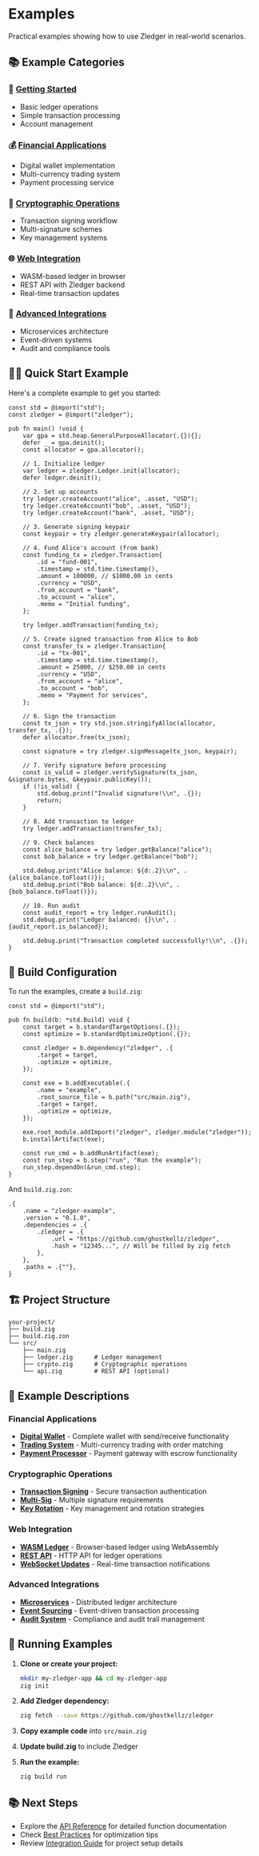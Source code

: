 # Examples

Practical examples showing how to use Zledger in real-world scenarios.

## 📚 Example Categories

### 🚀 [Getting Started](./getting-started/)
- Basic ledger operations
- Simple transaction processing
- Account management

### 💰 [Financial Applications](./financial/)
- Digital wallet implementation
- Multi-currency trading system
- Payment processing service

### 🔐 [Cryptographic Operations](./crypto/)
- Transaction signing workflow
- Multi-signature schemes
- Key management systems

### 🌐 [Web Integration](./web/)
- WASM-based ledger in browser
- REST API with Zledger backend
- Real-time transaction updates

### 🔌 [Advanced Integrations](./advanced/)
- Microservices architecture
- Event-driven systems
- Audit and compliance tools

## 🏃‍♂️ Quick Start Example

Here's a complete example to get you started:

```zig
const std = @import("std");
const zledger = @import("zledger");

pub fn main() !void {
    var gpa = std.heap.GeneralPurposeAllocator(.{}){};
    defer _ = gpa.deinit();
    const allocator = gpa.allocator();

    // 1. Initialize ledger
    var ledger = zledger.Ledger.init(allocator);
    defer ledger.deinit();

    // 2. Set up accounts
    try ledger.createAccount("alice", .asset, "USD");
    try ledger.createAccount("bob", .asset, "USD");
    try ledger.createAccount("bank", .asset, "USD");

    // 3. Generate signing keypair
    const keypair = try zledger.generateKeypair(allocator);

    // 4. Fund Alice's account (from bank)
    const funding_tx = zledger.Transaction{
        .id = "fund-001",
        .timestamp = std.time.timestamp(),
        .amount = 100000, // $1000.00 in cents
        .currency = "USD",
        .from_account = "bank",
        .to_account = "alice",
        .memo = "Initial funding",
    };

    try ledger.addTransaction(funding_tx);

    // 5. Create signed transaction from Alice to Bob
    const transfer_tx = zledger.Transaction{
        .id = "tx-001",
        .timestamp = std.time.timestamp(),
        .amount = 25000, // $250.00 in cents
        .currency = "USD",
        .from_account = "alice",
        .to_account = "bob",
        .memo = "Payment for services",
    };

    // 6. Sign the transaction
    const tx_json = try std.json.stringifyAlloc(allocator, transfer_tx, .{});
    defer allocator.free(tx_json);

    const signature = try zledger.signMessage(tx_json, keypair);

    // 7. Verify signature before processing
    const is_valid = zledger.verifySignature(tx_json, &signature.bytes, &keypair.publicKey());
    if (!is_valid) {
        std.debug.print("Invalid signature!\\n", .{});
        return;
    }

    // 8. Add transaction to ledger
    try ledger.addTransaction(transfer_tx);

    // 9. Check balances
    const alice_balance = try ledger.getBalance("alice");
    const bob_balance = try ledger.getBalance("bob");

    std.debug.print("Alice balance: ${d:.2}\\n", .{alice_balance.toFloat()});
    std.debug.print("Bob balance: ${d:.2}\\n", .{bob_balance.toFloat()});

    // 10. Run audit
    const audit_report = try ledger.runAudit();
    std.debug.print("Ledger balanced: {}\\n", .{audit_report.is_balanced});

    std.debug.print("Transaction completed successfully!\\n", .{});
}
```

## 🔧 Build Configuration

To run the examples, create a `build.zig`:

```zig
const std = @import("std");

pub fn build(b: *std.Build) void {
    const target = b.standardTargetOptions(.{});
    const optimize = b.standardOptimizeOption(.{});

    const zledger = b.dependency("zledger", .{
        .target = target,
        .optimize = optimize,
    });

    const exe = b.addExecutable(.{
        .name = "example",
        .root_source_file = b.path("src/main.zig"),
        .target = target,
        .optimize = optimize,
    });

    exe.root_module.addImport("zledger", zledger.module("zledger"));
    b.installArtifact(exe);

    const run_cmd = b.addRunArtifact(exe);
    const run_step = b.step("run", "Run the example");
    run_step.dependOn(&run_cmd.step);
}
```

And `build.zig.zon`:

```zig
.{
    .name = "zledger-example",
    .version = "0.1.0",
    .dependencies = .{
        .zledger = .{
            .url = "https://github.com/ghostkellz/zledger",
            .hash = "12345...", // Will be filled by zig fetch
        },
    },
    .paths = .{""},
}
```

## 🏗️ Project Structure

```
your-project/
├── build.zig
├── build.zig.zon
└── src/
    ├── main.zig
    ├── ledger.zig      # Ledger management
    ├── crypto.zig      # Cryptographic operations
    └── api.zig         # REST API (optional)
```

## 📖 Example Descriptions

### Financial Applications

- **[Digital Wallet](./financial/wallet.md)** - Complete wallet with send/receive functionality
- **[Trading System](./financial/trading.md)** - Multi-currency trading with order matching
- **[Payment Processor](./financial/payments.md)** - Payment gateway with escrow functionality

### Cryptographic Operations

- **[Transaction Signing](./crypto/signing.md)** - Secure transaction authentication
- **[Multi-Sig](./crypto/multisig.md)** - Multiple signature requirements
- **[Key Rotation](./crypto/rotation.md)** - Key management and rotation strategies

### Web Integration

- **[WASM Ledger](./web/wasm.md)** - Browser-based ledger using WebAssembly
- **[REST API](./web/api.md)** - HTTP API for ledger operations
- **[WebSocket Updates](./web/websocket.md)** - Real-time transaction notifications

### Advanced Integrations

- **[Microservices](./advanced/microservices.md)** - Distributed ledger architecture
- **[Event Sourcing](./advanced/events.md)** - Event-driven transaction processing
- **[Audit System](./advanced/audit.md)** - Compliance and audit trail management

## 🚀 Running Examples

1. **Clone or create your project:**
   ```bash
   mkdir my-zledger-app && cd my-zledger-app
   zig init
   ```

2. **Add Zledger dependency:**
   ```bash
   zig fetch --save https://github.com/ghostkellz/zledger
   ```

3. **Copy example code** into `src/main.zig`

4. **Update build.zig** to include Zledger

5. **Run the example:**
   ```bash
   zig build run
   ```

## 📚 Next Steps

- Explore the [API Reference](../api/) for detailed function documentation
- Check [Best Practices](../integration/best-practices.md) for optimization tips
- Review [Integration Guide](../integration/) for project setup details